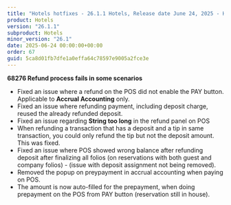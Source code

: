 ```yaml
---
title: "Hotels hotfixes - 26.1.1 Hotels, Release date June 24, 2025 - Hotfixes"
product: Hotels
version: "26.1.1"
subproduct: Hotels
minor_version: "26.1"
date: 2025-06-24 00:00:00+00:00
order: 67
guid: 5ca8d01fb7dfe1a0effa64c78597e9005a2fce3e
---
```


<strong>68276 Refund process fails in some scenarios</strong>
<ul><li>Fixed an issue where a refund on the POS did not enable the PAY button. Applicable to <b>Accrual Accounting</b> only.</li><li>Fixed an issue where refunding payment, including deposit charge, reused the already refunded deposit.</li><li>Fixed an issue regarding <b>String too long</b> in the refund panel on POS</li><li>When refunding a transaction that has a deposit and a tip in same transaction, you could only refund the tip but not the deposit amount. This was fixed.</li><li>Fixed an issue where POS showed wrong balance after refunding deposit after finalizing all folios (on reservations with both guest and company folios) - (issue with deposit assignment not being removed).</li><li>Removed the popup on preypayment in accrual accounting when paying on POS.</li><li>The amount is now auto-filled for the prepayment, when doing prepayment on the POS from PAY button (reservation still in house).</li></ul>
